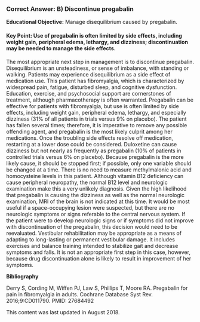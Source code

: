 
### Correct Answer: B) Discontinue pregabalin 

**Educational Objective:** Manage disequilibrium caused by pregabalin.

#### **Key Point:** Use of pregabalin is often limited by side effects, including weight gain, peripheral edema, lethargy, and dizziness; discontinuation may be needed to manage the side effects.

The most appropriate next step in management is to discontinue pregabalin. Disequilibrium is an unsteadiness, or sense of imbalance, with standing or walking. Patients may experience disequilibrium as a side effect of medication use. This patient has fibromyalgia, which is characterized by widespread pain, fatigue, disturbed sleep, and cognitive dysfunction. Education, exercise, and psychosocial support are cornerstones of treatment, although pharmacotherapy is often warranted. Pregabalin can be effective for patients with fibromyalgia, but use is often limited by side effects, including weight gain, peripheral edema, lethargy, and especially dizziness (31% of all patients in trials versus 9% on placebo). The patient has fallen several times; therefore, it is imperative to remove any possible offending agent, and pregabalin is the most likely culprit among her medications. Once the troubling side effects resolve off medication, restarting at a lower dose could be considered.
Duloxetine can cause dizziness but not nearly as frequently as pregabalin (10% of patients in controlled trials versus 6% on placebo). Because pregabalin is the more likely cause, it should be stopped first; if possible, only one variable should be changed at a time.
There is no need to measure methylmalonic acid and homocysteine levels in this patient. Although vitamin B12 deficiency can cause peripheral neuropathy, the normal B12 level and neurologic examination make this a very unlikely diagnosis.
Given the high likelihood that pregabalin is causing the dizziness as well as the normal neurologic examination, MRI of the brain is not indicated at this time. It would be most useful if a space-occupying lesion were suspected, but there are no neurologic symptoms or signs referable to the central nervous system. If the patient were to develop neurologic signs or if symptoms did not improve with discontinuation of the pregabalin, this decision would need to be reevaluated.
Vestibular rehabilitation may be appropriate as a means of adapting to long-lasting or permanent vestibular damage. It includes exercises and balance training intended to stabilize gait and decrease symptoms and falls. It is not an appropriate first step in this case, however, because drug discontinuation alone is likely to result in improvement of her symptoms.

**Bibliography**

Derry S, Cording M, Wiffen PJ, Law S, Phillips T, Moore RA. Pregabalin for pain in fibromyalgia in adults. Cochrane Database Syst Rev. 2016;9:CD011790. PMID: 27684492

This content was last updated in August 2018.